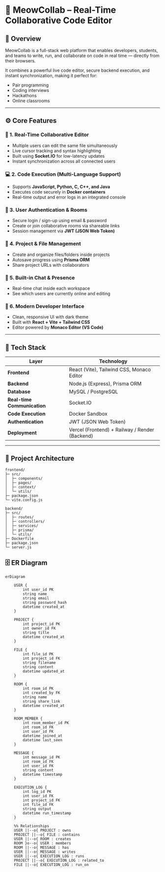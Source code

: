 # 🧩 MeowCollab – Real-Time Collaborative Code Editor

## 🚀 Overview
MeowCollab is a full-stack web platform that enables developers, students, and teams to write, run, and collaborate on code in real time — directly from their browsers.

It combines a powerful live code editor, secure backend execution, and instant synchronization, making it perfect for:
- Pair programming
- Coding interviews
- Hackathons
- Online classrooms

---

## ⚙️ Core Features

### 🧠 1. Real-Time Collaborative Editor
- Multiple users can edit the same file simultaneously  
- Live cursor tracking and syntax highlighting  
- Built using **Socket.IO** for low-latency updates  
- Instant synchronization across all connected users  

### 💻 2. Code Execution (Multi-Language Support)
- Supports **JavaScript, Python, C, C++, and Java**
- Executes code securely in **Docker containers**
- Real-time output and error logs in an integrated console

### 👥 3. User Authentication & Rooms
- Secure login / sign-up using email & password
- Create or join collaborative rooms via shareable links
- Session management via **JWT (JSON Web Token)**

### 💾 4. Project & File Management
- Create and organize files/folders inside projects
- Autosave progress using **Prisma ORM**
- Share project URLs with collaborators

### 💬 5. Built-in Chat & Presence
- Real-time chat inside each workspace
- See which users are currently online and editing

### 🎨 6. Modern Developer Interface
- Clean, responsive UI with dark theme
- Built with **React + Vite + Tailwind CSS**
- Editor powered by **Monaco Editor (VS Code)**

---

## 🧱 Tech Stack

| Layer | Technology |
|------|------------|
| **Frontend** | React (Vite), Tailwind CSS, Monaco Editor |
| **Backend** | Node.js (Express), Prisma ORM |
| **Database** | MySQL / PostgreSQL |
| **Real-time Communication** | Socket.IO |
| **Code Execution** | Docker Sandbox |
| **Authentication** | JWT (JSON Web Token) |
| **Deployment** | Vercel (Frontend) + Railway / Render (Backend) |

---

## 🧩 Project Architecture

```text
frontend/
├─ src/
│  ├─ components/
│  ├─ pages/
│  ├─ context/
│  └─ utils/
├─ package.json
└─ vite.config.js

backend/
├─ src/
│  ├─ routes/
│  ├─ controllers/
│  ├─ services/
│  ├─ prisma/
│  └─ utils/
├─ Dockerfile
├─ package.json
└─ server.js
```

## 🗄️ ER Diagram

```mermaid
erDiagram

    USER {
        int user_id PK
        string name
        string email
        string password_hash
        datetime created_at
    }

    PROJECT {
        int project_id PK
        int owner_id FK
        string title
        datetime created_at
    }

    FILE {
        int file_id PK
        int project_id FK
        string filename
        string content
        datetime updated_at
    }

    ROOM {
        int room_id PK
        int created_by FK
        string name
        string share_link
        datetime created_at
    }

    ROOM_MEMBER {
        int room_member_id PK
        int room_id FK
        int user_id FK
        datetime joined_at
        datetime last_seen
    }

    MESSAGE {
        int message_id PK
        int room_id FK
        int user_id FK
        string content
        datetime timestamp
    }

    EXECUTION_LOG {
        int log_id PK
        int user_id FK
        int project_id FK
        int file_id FK
        string output
        datetime run_timestamp
    }

    %% Relationships
    USER ||--o{ PROJECT : owns
    PROJECT ||--o{ FILE : contains
    USER ||--o{ ROOM : creates
    ROOM }o--o{ USER : members
    ROOM ||--o{ MESSAGE : has
    USER ||--o{ MESSAGE : writes
    USER ||--o{ EXECUTION_LOG : runs
    PROJECT ||--o{ EXECUTION_LOG : related_to
    FILE ||--o{ EXECUTION_LOG : run_on
```

